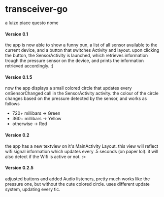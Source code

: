 # transceiver-go
a luizo piace questo nome
#### Version 0.1
the app is now able to show a funny pun, a list of all sensor available to the current device, and a button that switches Activity and layout.
upon clicking the button, the SensorActivity is launched, which retrieves information trough the pressure sensor on the device, and prints the information retrieved accordingly.
:)
#### Version 0.1.5
now the app displays a small colored circle that updates every onSensorChanged call in the SensorActivity activity.
the colour of the circle changes based on the pressure detected by the sensor, and works as follows
- 720+ millibars -> Green
- 360+ millibars -> Yellow
- otherwise -> Red

#### Version 0.2
the app has a new textview on it's MainActivity Layout. this view will reflect wifi signal information which updates every .5 seconds (on paper lol).
it will also detect if the Wifi is active or not. :>

#### Version 0.2.5
adjusted buttons and added Audio listeners, pretty much works like the pressure one, but without the cute colored circle.
uses different update system, updating every tic.